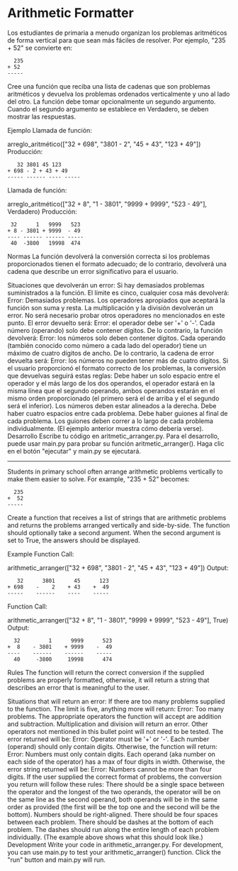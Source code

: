# Arithmetic Formatter

Los estudiantes de primaria a menudo organizan los problemas aritméticos de forma vertical para que sean más fáciles de resolver. Por ejemplo, "235 + 52" se convierte en:
```
  235
+ 52
-----
```
Cree una función que reciba una lista de cadenas que son problemas aritméticos y devuelva los problemas ordenados verticalmente y uno al lado del otro. La función debe tomar opcionalmente un segundo argumento. Cuando el segundo argumento se establece en Verdadero, se deben mostrar las respuestas.

Ejemplo
Llamada de función:

arreglo_aritmético(["32 + 698", "3801 - 2", "45 + 43", "123 + 49"])
Producción:
```
   32 3801 45 123
+ 698 - 2 + 43 + 49
----- ------ ---- -----
```
Llamada de función:

arreglo_aritmético(["32 + 8", "1 - 3801", "9999 + 9999", "523 - 49"], Verdadero)
Producción:
```
 32      1   9999   523
+ 8 - 3801 + 9999  - 49
---- ------ ------ -----
 40  -3800   19998  474
```
Normas
La función devolverá la conversión correcta si los problemas proporcionados tienen el formato adecuado; de lo contrario, devolverá una cadena que describe un error significativo para el usuario.

Situaciones que devolverán un error:
Si hay demasiados problemas suministrados a la función. El límite es cinco, cualquier cosa más devolverá: Error: Demasiados problemas.
Los operadores apropiados que aceptará la función son suma y resta. La multiplicación y la división devolverán un error. No será necesario probar otros operadores no mencionados en este punto. El error devuelto será: Error: el operador debe ser '+' o '-'.
Cada número (operando) solo debe contener dígitos. De lo contrario, la función devolverá: Error: los números solo deben contener dígitos.
Cada operando (también conocido como número a cada lado del operador) tiene un máximo de cuatro dígitos de ancho. De lo contrario, la cadena de error devuelta será: Error: los números no pueden tener más de cuatro dígitos.
Si el usuario proporcionó el formato correcto de los problemas, la conversión que devuelvas seguirá estas reglas:
Debe haber un solo espacio entre el operador y el más largo de los dos operandos, el operador estará en la misma línea que el segundo operando, ambos operandos estarán en el mismo orden proporcionado (el primero será el de arriba y el el segundo será el inferior).
Los números deben estar alineados a la derecha.
Debe haber cuatro espacios entre cada problema.
Debe haber guiones al final de cada problema. Los guiones deben correr a lo largo de cada problema individualmente. (El ejemplo anterior muestra cómo debería verse).
Desarrollo
Escribe tu código en aritmetic_arranger.py. Para el desarrollo, puede usar main.py para probar su función aritmetic_arranger(). Haga clic en el botón "ejecutar" y main.py se ejecutará.

***********************************************************************************

Students in primary school often arrange arithmetic problems vertically to make them easier to solve. For example, "235 + 52" becomes:
```
  235
+  52
-----
```
Create a function that receives a list of strings that are arithmetic problems and returns the problems arranged vertically and side-by-side. The function should optionally take a second argument. When the second argument is set to True, the answers should be displayed.

Example
Function Call:

arithmetic_arranger(["32 + 698", "3801 - 2", "45 + 43", "123 + 49"])
Output:
```
   32      3801      45      123
+ 698    -    2    + 43    +  49
-----    ------    ----    -----
```
Function Call:

arithmetic_arranger(["32 + 8", "1 - 3801", "9999 + 9999", "523 - 49"], True)
Output:
```
  32         1      9999      523
+  8    - 3801    + 9999    -  49
----    ------    ------    -----
  40     -3800     19998      474
```
Rules
The function will return the correct conversion if the supplied problems are properly formatted, otherwise, it will return a string that describes an error that is meaningful to the user.

Situations that will return an error:
If there are too many problems supplied to the function. The limit is five, anything more will return: Error: Too many problems.
The appropriate operators the function will accept are addition and subtraction. Multiplication and division will return an error. Other operators not mentioned in this bullet point will not need to be tested. The error returned will be: Error: Operator must be '+' or '-'.
Each number (operand) should only contain digits. Otherwise, the function will return: Error: Numbers must only contain digits.
Each operand (aka number on each side of the operator) has a max of four digits in width. Otherwise, the error string returned will be: Error: Numbers cannot be more than four digits.
If the user supplied the correct format of problems, the conversion you return will follow these rules:
There should be a single space between the operator and the longest of the two operands, the operator will be on the same line as the second operand, both operands will be in the same order as provided (the first will be the top one and the second will be the bottom).
Numbers should be right-aligned.
There should be four spaces between each problem.
There should be dashes at the bottom of each problem. The dashes should run along the entire length of each problem individually. (The example above shows what this should look like.)
Development
Write your code in arithmetic_arranger.py. For development, you can use main.py to test your arithmetic_arranger() function. Click the "run" button and main.py will run.